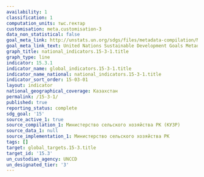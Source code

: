 ```yaml
---
availability: 1
classification: 1
computation_units: тыс.гектар
customisation: meta.customisation-3
data_non_statistical: false
goal_meta_link: http://unstats.un.org/sdgs/files/metadata-compilation/Metadata-Goal-15.pdf
goal_meta_link_text: United Nations Sustainable Development Goals Metadata (pdf 456kB)
graph_title: national_indicators.15-3-1.title
graph_type: line
indicator: 15.3.1
indicator_name: global_indicators.15-3-1.title
indicator_name_national: national_indicators.15-3-1.title
indicator_sort_order: 15-03-01
layout: indicator
national_geographical_coverage: Казахстан
permalink: /15-3-1/
published: true
reporting_status: complete
sdg_goal: '15'
source_active_1: true
source_compilation_1: Министерство сельского хозяйства РК (КУЗР)
source_data_1: null
source_implementation_1: Министерство сельского хозяйства РК
tags: []
target: global_targets.15-3.title
target_id: '15.3'
un_custodian_agency: UNCCD
un_designated_tier: '3'
---
```

